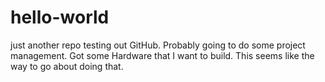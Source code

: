 # hello-world
just another repo
testing out GitHub.
Probably going to do some project management.
Got some Hardware that I want to build.
This seems like the way to go about doing that.
